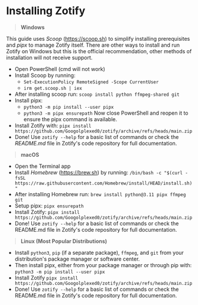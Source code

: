 # Installing Zotify

> **Windows**

This guide uses *Scoop* (https://scoop.sh) to simplify installing prerequisites and *pipx* to manage Zotify itself.
There are other ways to install and run Zotify on Windows but this is the official recommendation, other methods of installation will not receive support.

- Open PowerShell (cmd will not work)
- Install Scoop by running:
  - `Set-ExecutionPolicy RemoteSigned -Scope CurrentUser`
  - `irm get.scoop.sh | iex`
- After installing scoop run: `scoop install python ffmpeg-shared git`
- Install pipx:
  - `python3 -m pip install --user pipx`
  - `python3 -m pipx ensurepath`
Now close PowerShell and reopen it to ensure the pipx command is available.
- Install Zotify with: `pipx install https://github.com/Googolplexed0/zotify/archive/refs/heads/main.zip`
- Done! Use `zotify --help` for a basic list of commands or check the *README.md* file in Zotify's code repository for full documentation.

> **macOS**

- Open the Terminal app
- Install *Homebrew* (https://brew.sh) by running: `/bin/bash -c "$(curl -fsSL https://raw.githubusercontent.com/Homebrew/install/HEAD/install.sh)"`
- After installing Homebrew run: `brew install python@3.11 pipx ffmpeg git`
- Setup pipx: `pipx ensurepath`
- Install Zotify: `pipx install https://github.com/Googolplexed0/zotify/archive/refs/heads/main.zip`
- Done! Use `zotify --help` for a basic list of commands or check the README.md file in Zotify's code repository for full documentation.

> **Linux (Most Popular Distributions)**

- Install `python3`, `pip` (if a separate package), `ffmpeg`, and `git` from your distribution's package manager or software center.
- Then install pipx, either from your package manager or through pip with: `python3 -m pip install --user pipx`
- Install Zotify `pipx install https://github.com/Googolplexed0/zotify/archive/refs/heads/main.zip`
- Done! Use `zotify --help` for a basic list of commands or check the README.md file in Zotify's code repository for full documentation.

